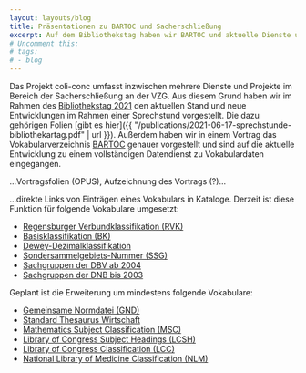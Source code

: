 ```yaml
---
layout: layouts/blog
title: Präsentationen zu BARTOC und Sacherschließung
excerpt: Auf dem Bibliothekstag haben wir BARTOC und aktuelle Dienste und Projekte im Bereich Sacherschließung vorgestellt
# Uncomment this:
# tags:
# - blog
---
```


Das Projekt coli-conc umfasst inzwischen mehrere Dienste und Projekte im Bereich der Sacherschließung an der VZG. Aus diesem Grund haben wir im Rahmen des [Bibliothekstag 2021](https://bibliothekartag2021.de/) den aktuellen Stand und neue Entwicklungen im Rahmen einer Sprechstund vorgestellt. Die dazu gehörigen Folien [gibt es hier]({{ "/publications/2021-06-17-sprechstunde-bibliothekartag.pdf" | url }}). Außerdem haben wir in einem Vortrag das Vokabularverzeichnis [BARTOC](https://bartoc.org/) genauer vorgestellt und sind auf die aktuelle Entwicklung zu einem vollständigen Datendienst zu Vokabulardaten eingegangen.

...Vortragsfolien (OPUS), Aufzeichnung des Vortrags (?)...

...direkte Links von Einträgen eines Vokabulars in Kataloge. Derzeit ist diese Funktion für folgende Vokabulare umgesetzt:

* [Regensburger Verbundklassifikation (RVK)](http://bartoc.org/en/node/533)
* [Basisklassifikation (BK)](http://bartoc.org/en/node/18785)
* [Dewey-Dezimalklassifikation](http://bartoc.org/en/node/241)
* [Sondersammelgebiets-Nummer (SSG)](http://bartoc.org/en/node/18928)
* [Sachgruppen der DBV ab 2004](http://bartoc.org/en/node/18497)
* [Sachgruppen der DNB bis 2003](http://bartoc.org/en/node/20049)

Geplant ist die Erweiterung um mindestens folgende Vokabulare:

* [Gemeinsame Normdatei (GND)](http://bartoc.org/en/node/430)
* [Standard Thesaurus Wirtschaft](http://bartoc.org/en/node/313)
* [Mathematics Subject Classification (MSC)](http://bartoc.org/en/node/474)
* [Library of Congress Subject Headings (LCSH)](http://bartoc.org/en/node/454)
* [Library of Congress Classification (LCC)](http://bartoc.org/en/node/486)
* [National Library of Medicine Classification (NLM)](http://bartoc.org/en/node/528)
